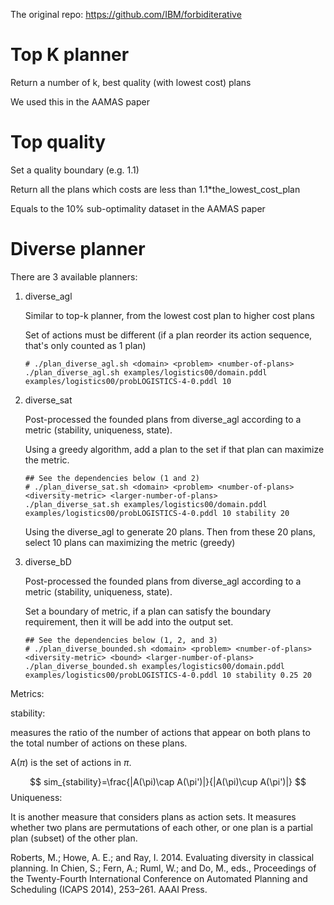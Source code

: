 The original repo: https://github.com/IBM/forbiditerative



# Top K planner

Return a number of k, best quality (with lowest cost) plans

We used this in the AAMAS paper

# Top quality

Set a quality boundary (e.g. 1.1)

Return all the plans which costs are less than 1.1*the_lowest_cost_plan

Equals to the 10% sub-optimality dataset in the AAMAS paper

# Diverse planner

There are 3 available planners:

1. diverse_agl

   Similar to top-k planner, from the lowest cost plan to higher cost plans

   Set of actions must be different (if a plan reorder its action sequence, that's only counted as 1 plan)

   ```
   # ./plan_diverse_agl.sh <domain> <problem> <number-of-plans>
   ./plan_diverse_agl.sh examples/logistics00/domain.pddl examples/logistics00/probLOGISTICS-4-0.pddl 10
   ```

   

2. diverse_sat

   Post-processed the founded plans from diverse_agl according to a metric (stability, uniqueness, state).

   Using a greedy algorithm, add a plan to the set if that plan can maximize the metric.

   ```
   ## See the dependencies below (1 and 2)
   # ./plan_diverse_sat.sh <domain> <problem> <number-of-plans> <diversity-metric> <larger-number-of-plans>
   ./plan_diverse_sat.sh examples/logistics00/domain.pddl examples/logistics00/probLOGISTICS-4-0.pddl 10 stability 20
   ```

   Using the diverse_agl to generate 20 plans. Then from these 20 plans, select 10 plans can maximizing the metric (greedy)

   

3. diverse_bD

   Post-processed the founded plans from diverse_agl according to a metric (stability, uniqueness, state).

   Set a boundary of metric, if a plan can satisfy the boundary requirement, then it will be add into the output set.

   ```
   ## See the dependencies below (1, 2, and 3)
   # ./plan_diverse_bounded.sh <domain> <problem> <number-of-plans> <diversity-metric> <bound> <larger-number-of-plans>
   ./plan_diverse_bounded.sh examples/logistics00/domain.pddl examples/logistics00/probLOGISTICS-4-0.pddl 10 stability 0.25 20
   ```



Metrics:

stability: 

measures the ratio of the number of actions that appear on both plans to the total number of actions on these plans. 

A($\pi$) is the set of actions in $\pi$.


$$
sim_{stability}=\frac{|A(\pi)\cap A(\pi')|}{|A(\pi)\cup A(\pi')|}
$$
Uniqueness:

It is another measure that considers plans as action sets. It measures whether two plans are permutations of each other, or one plan is a partial plan (subset) of the other plan.

Roberts, M.; Howe, A. E.; and Ray, I. 2014. Evaluating diversity
in classical planning. In Chien, S.; Fern, A.; Ruml,
W.; and Do, M., eds., Proceedings of the Twenty-Fourth International
Conference on Automated Planning and Scheduling
(ICAPS 2014), 253–261. AAAI Press.





